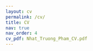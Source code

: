 ```yaml
---
layout: cv
permalink: /cv/
title: CV
nav: true
nav_order: 4
cv_pdf: Nhat_Truong_Pham_CV.pdf
---
```

